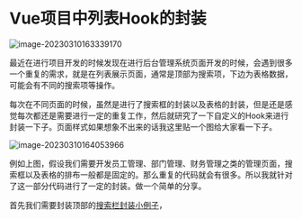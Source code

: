 # Vue项目中列表Hook的封装

![image-20230310163339170](https://oss.oh-undefined.com/image-20230310163339170.png)

最近在进行项目开发的时候发现在进行后台管理系统页面开发的时候，会遇到很多一个重复的需求，就是在列表展示页面，通常是顶部为搜索项，下边为表格数据，可能会有不同的搜索项等操作。

每次在不同页面的时候，虽然是进行了搜索框的封装以及表格的封装，但是还是感觉每次都还是需要进行一定的重复工作，然后就研究了一下自定义的Hook来进行封装一下子。页面样式如果想象不出来的话我这里贴一个图给大家看一下子。

![image-20230310164053966](https://oss.oh-undefined.com/image-20230310164053966.png)

例如上图，假设我们需要开发员工管理、部门管理、财务管理之类的管理页面，搜索框以及表格的排布一般都是固定的。那么重复的代码就会有很多。所以我就针对了这一部分代码进行了一定的封装。做一个简单的分享。

首先我们需要封装顶部的[搜索栏封装小例子](./searchBar.md)，

